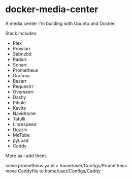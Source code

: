 # docker-media-center
A media center I'm building with Ubuntu and Docker.

Stack Includes:
- Plex
- Prowlarr
- Sabnzbd
- Radarr
- Sonarr
- Prometheus
- Grafana
- Bazarr
- Requestrr
- Overseerr
- Dashy
- Pihole
- Kavita
- Navidrome
- Tatulli
- Librespeed
- Dozzle
- MeTube
- pyLoad
- Caddy

More as I add them.

move prometheus.yaml > home/user/Configs/Prometheus \
move Caddyfile to home/user/Configs/Caddy


